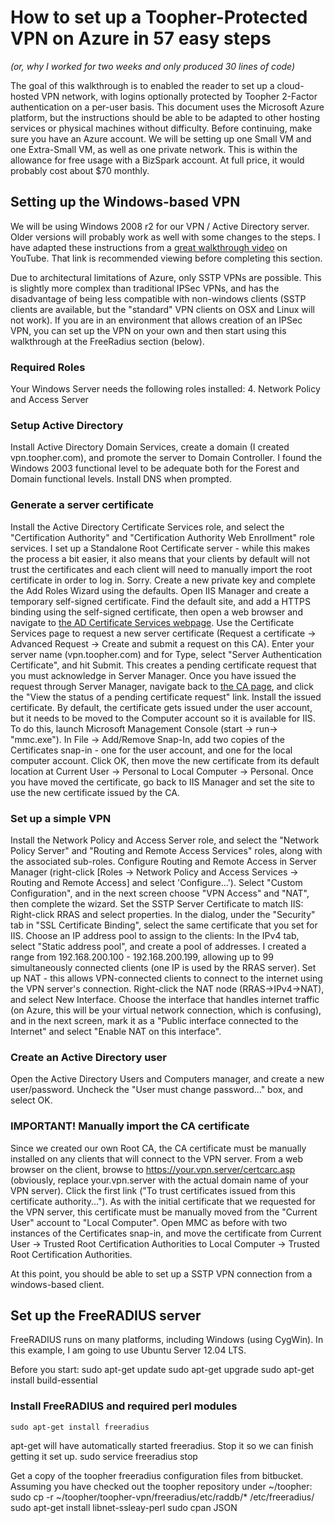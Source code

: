 How to set up a Toopher-Protected VPN on Azure in 57 easy steps
======================================================
*(or, why I worked for two weeks and only produced 30 lines of code)*

The goal of this walkthrough is to enabled the reader to set up a cloud-hosted VPN network, with logins optionally protected by Toopher 2-Factor authentication on a per-user basis.  This document uses the Microsoft Azure platform, but the instructions should be able to be adapted to other hosting services or physical machines without difficulty.  Before continuing, make sure you have an Azure account.  We will be setting up one Small VM and one Extra-Small VM, as well as one private network.  This is within the allowance for free usage with a BizSpark account.  At full price, it would probably cost about $70 monthly.

Setting up the Windows-based VPN
--------------------------------
We will be using Windows 2008 r2 for our VPN / Active Directory server.  Older versions will probably work as well with some changes to the steps.  I have adapted these instructions from a [great walkthrough video](http://youtu.be/QKSNDITI3pE) on YouTube.  That link is recommended viewing before completing this section.

Due to architectural limitations of Azure, only SSTP VPNs are possible.  This is slightly more complex than traditional IPSec VPNs, and has the disadvantage of being less compatible with non-windows clients (SSTP clients are available, but the "standard" VPN clients on OSX and Linux will not work).  If you are in an environment that allows creation of an IPSec VPN, you can set up the VPN on your own and then start using this walkthrough at the FreeRadius section (below).

### Required Roles
Your Windows Server needs the following roles installed:
4. Network Policy and Access Server

### Setup Active Directory
Install Active Directory Domain Services, create a domain (I created vpn.toopher.com), and promote the server to Domain Controller.  I found the Windows 2003 functional level to be adequate both for the Forest and Domain functional levels.  Install DNS when prompted.

### Generate a server certificate
Install the Active Directory Certificate Services role, and select the "Certification Authority" and "Certification Authority Web Enrollment" role services.  I set up a Standalone Root Certificate server - while this makes the process a bit easier, it also means that your clients by default will not trust the certificates and each client will need to manually import the root certificate in order to log in.  Sorry.  Create a new private key and complete the Add Roles Wizard using the defaults.
Open IIS Manager and create a temporary self-signed certificate.  Find the default site, and add a HTTPS binding using the self-signed certificate, then open a web browser and navigate to [the AD Certificate Services webpage](https://localhost/certsrv).
Use the Certificate Services page to request a new server certificate (Request a certificate -> Advanced Request -> Create and submit a request on this CA).  Enter your server name (vpn.toopher.com) and for Type, select "Server Authentication Certificate", and hit Submit.  This creates a pending certificate request that you must acknowledge in Server Manager.  Once you have issued the request through Server Manager, navigate back to [the CA page](https://localhost/certsrv), and click the "View the status of a pending certificate request" link.  Install the issued certificate.
By default, the certificate gets issued under the user account, but it needs to be moved to the Computer account so it is available for IIS.  To do this, launch Microsoft Management Console (start -> run-> "mmc.exe").  In File -> Add/Remove Snap-In, add two copies of the Certificates snap-in - one for the user account, and one for the local computer account.  Click OK, then move the new certificate from its default location at Current User -> Personal to Local Computer -> Personal.
Once you have moved the certificate, go back to IIS Manager and set the site to use the new certificate issued by the CA.


### Set up a simple VPN
Install the Network Policy and Access Server role, and select the "Network Policy Server" and "Routing and Remote Access Services" roles, along with the associated sub-roles.
Configure Routing and Remote Access in Server Manager (right-click [Roles -> Network Policy and Access Services -> Routing and Remote Access] and select 'Configure...').  Select "Custom Configuration", and in the next screen choose "VPN Access" and "NAT", then complete the wizard.
Set the SSTP Server Certificate to match IIS: Right-click RRAS and select properties.  In the dialog, under the "Security" tab in "SSL Certificate Binding", select the same certificate that you set for IIS.
Choose an IP address pool to assign to the clients:  In the IPv4 tab, select "Static address pool", and create a pool of addresses.  I created a range from 192.168.200.100 - 192.168.200.199, allowing up to 99 simultaneously connected clients (one IP is used by the RRAS server).
Set up NAT - this allows VPN-connected clients to connect to the internet using the VPN server's connection.  Right-click the NAT node (RRAS->IPv4->NAT), and select New Interface.  Choose the interface that handles internet traffic (on Azure, this will be your virtual network connection, which is confusing), and in the next screen, mark it as a "Public interface connected to the Internet" and select "Enable NAT on this interface".

### Create an Active Directory user
Open the Active Directory Users and Computers manager, and create a new user/password.  Uncheck the "User must change password..." box, and select OK.


### IMPORTANT!  Manually import the CA certificate
Since we created our own Root CA, the CA certificate must be manually installed on any clients that will connect to the VPN server.  From a web browser on the client, browse to https://your.vpn.server/certcarc.asp (obviously, replace your.vpn.server with the actual domain name of your VPN server).  Click the first link ("To trust certificates issued from this certificate authority...").
As with the initial certificate that we requested for the VPN server, this certificate must be manually moved from the "Current User" account to "Local Computer".  Open MMC as before with two instances of the Certificates snap-in, and move the certificate from Current User -> Trusted Root Certification Authorities to Local Computer -> Trusted Root Certification Authorities.

At this point, you should be able to set up a SSTP VPN connection from a windows-based client.

Set up the FreeRADIUS server
----------------------------

FreeRADIUS runs on many platforms, including Windows (using CygWin).  In this example, I am going to use Ubuntu Server 12.04 LTS.

Before you start:
    sudo apt-get update
    sudo apt-get upgrade
    sudo apt-get install build-essential

### Install FreeRADIUS and required perl modules
    sudo apt-get install freeradius

apt-get will have automatically started freeradius.  Stop it so we can finish getting it set up.
    sudo service freeradius stop

Get a copy of the toopher freeradius configuration files from bitbucket.  Assuming you have checked out the toopher repository under ~/toopher:
    sudo cp -r ~/toopher/toopher-vpn/freeradius/etc/raddb/* /etc/freeradius/
    sudo apt-get install libnet-ssleay-perl
    sudo cpan JSON
